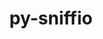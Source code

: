 ---
title: "py-sniffio"
layout: cache
categories: [package, develop]
meta: {"compilers": ["gcc@=11.1.0", "gcc@=11.4.0", "gcc@=9.4.0", "oneapi@=2024.2.1"], "num_specs": 52, "num_specs_by_stack": {"data-vis-sdk": 8, "e4s": 8, "e4s-neoverse-v2": 8, "e4s-neoverse_v1": 2, "e4s-oneapi": 24, "e4s-power": 2, "root": 52}, "oss": ["ubuntu20.04", "ubuntu22.04"], "platforms": ["linux"], "stacks": ["data-vis-sdk", "e4s", "e4s-neoverse-v2", "e4s-neoverse_v1", "e4s-oneapi", "e4s-power", "root"], "targets": ["neoverse_v1", "neoverse_v2", "ppc64le", "x86_64_v3"], "versions": ["1.3.0"]}
spec_details: [{"compiler": "gcc@=11.4.0", "hash": "2dgnkjtsavzw47cf6g3dahiikje43lj2", "os": "ubuntu22.04", "platform": "linux", "size": "-", "stacks": ["e4s-neoverse-v2", "root"], "target": "neoverse_v2", "variants": ["build_system=python_pip"], "versions": ["1.3.0"]}, {"compiler": "gcc@=11.4.0", "hash": "2nr562qpdlps57q54jhbvwbalii4eg5l", "os": "ubuntu22.04", "platform": "linux", "size": "-", "stacks": ["e4s-neoverse_v1", "root"], "target": "neoverse_v1", "variants": ["build_system=python_pip"], "versions": ["1.3.0"]}, {"compiler": "gcc@=11.4.0", "hash": "2p37sggl65wy56jwrrz3ktyqrjcumrmh", "os": "ubuntu22.04", "platform": "linux", "size": "-", "stacks": ["e4s-neoverse-v2", "root"], "target": "neoverse_v2", "variants": ["build_system=python_pip"], "versions": ["1.3.0"]}, {"compiler": "oneapi@=2024.2.1", "hash": "33rcge466iogxm5oayokqnte3yalfygd", "os": "ubuntu22.04", "platform": "linux", "size": "-", "stacks": ["e4s-oneapi", "root"], "target": "x86_64_v3", "variants": ["build_system=python_pip"], "versions": ["1.3.0"]}, {"compiler": "gcc@=11.1.0", "hash": "36p2sfxo7cz5ap4um4kvhaj4pvq6xgdp", "os": "ubuntu20.04", "platform": "linux", "size": "-", "stacks": ["data-vis-sdk", "root"], "target": "x86_64_v3", "variants": ["build_system=python_pip"], "versions": ["1.3.0"]}, {"compiler": "gcc@=11.4.0", "hash": "37kqdg3qousgmi3bakjnldwpznzznsti", "os": "ubuntu22.04", "platform": "linux", "size": "-", "stacks": ["e4s", "root"], "target": "x86_64_v3", "variants": ["build_system=python_pip"], "versions": ["1.3.0"]}, {"compiler": "oneapi@=2024.2.1", "hash": "6rxcyx7lvi7y4sprrmsoeznbbriyaul6", "os": "ubuntu22.04", "platform": "linux", "size": "-", "stacks": ["e4s-oneapi", "root"], "target": "x86_64_v3", "variants": ["build_system=python_pip"], "versions": ["1.3.0"]}, {"compiler": "oneapi@=2024.2.1", "hash": "7bk5qasqodonfskar772acobgzj7hdwc", "os": "ubuntu22.04", "platform": "linux", "size": "-", "stacks": ["e4s-oneapi", "root"], "target": "x86_64_v3", "variants": ["build_system=python_pip"], "versions": ["1.3.0"]}, {"compiler": "gcc@=11.4.0", "hash": "7dkjv7qeqcwdnvevpqtcl4h7e5ycb747", "os": "ubuntu22.04", "platform": "linux", "size": "-", "stacks": ["e4s", "root"], "target": "x86_64_v3", "variants": ["build_system=python_pip"], "versions": ["1.3.0"]}, {"compiler": "gcc@=11.1.0", "hash": "7ul3szwm2kwovyrrlz6wzoaq7zpnnwe2", "os": "ubuntu20.04", "platform": "linux", "size": "-", "stacks": ["data-vis-sdk", "root"], "target": "x86_64_v3", "variants": ["build_system=python_pip"], "versions": ["1.3.0"]}, {"compiler": "gcc@=11.1.0", "hash": "aamlpfgw7l4ztqy5umld7ycznellcimq", "os": "ubuntu20.04", "platform": "linux", "size": "-", "stacks": ["data-vis-sdk", "root"], "target": "x86_64_v3", "variants": ["build_system=python_pip"], "versions": ["1.3.0"]}, {"compiler": "oneapi@=2024.2.1", "hash": "aaw4aoub2yfa3yygsb3jrato7ekhdgfb", "os": "ubuntu22.04", "platform": "linux", "size": "-", "stacks": ["e4s-oneapi", "root"], "target": "x86_64_v3", "variants": ["build_system=python_pip"], "versions": ["1.3.0"]}, {"compiler": "oneapi@=2024.2.1", "hash": "aoclw4vjsxuabjkonpwie2ddiumpiktx", "os": "ubuntu22.04", "platform": "linux", "size": "-", "stacks": ["e4s-oneapi", "root"], "target": "x86_64_v3", "variants": ["build_system=python_pip"], "versions": ["1.3.0"]}, {"compiler": "oneapi@=2024.2.1", "hash": "at5ncvi7qggoypxd5rygm7di3yx2p25c", "os": "ubuntu22.04", "platform": "linux", "size": "-", "stacks": ["e4s-oneapi", "root"], "target": "x86_64_v3", "variants": ["build_system=python_pip"], "versions": ["1.3.0"]}, {"compiler": "gcc@=11.1.0", "hash": "ayfchjsrhmkoiaa2f4a6miz4rjlhkein", "os": "ubuntu20.04", "platform": "linux", "size": "-", "stacks": ["data-vis-sdk", "root"], "target": "x86_64_v3", "variants": ["build_system=python_pip"], "versions": ["1.3.0"]}, {"compiler": "gcc@=11.4.0", "hash": "bkawmerl64rgkfiocbrat7omr7uvnjqq", "os": "ubuntu22.04", "platform": "linux", "size": "-", "stacks": ["e4s-neoverse-v2", "root"], "target": "neoverse_v2", "variants": ["build_system=python_pip"], "versions": ["1.3.0"]}, {"compiler": "oneapi@=2024.2.1", "hash": "bqvlcrkgn7gzegdwia63ppxqxar2kf7y", "os": "ubuntu22.04", "platform": "linux", "size": "-", "stacks": ["e4s-oneapi", "root"], "target": "x86_64_v3", "variants": ["build_system=python_pip"], "versions": ["1.3.0"]}, {"compiler": "oneapi@=2024.2.1", "hash": "chdxdrmjuhvfhfecydrgyivx2rjtvztk", "os": "ubuntu22.04", "platform": "linux", "size": "-", "stacks": ["e4s-oneapi", "root"], "target": "x86_64_v3", "variants": ["build_system=python_pip"], "versions": ["1.3.0"]}, {"compiler": "gcc@=11.4.0", "hash": "cigt5oo4thbkadlybtk7rsc5jxl5r52k", "os": "ubuntu22.04", "platform": "linux", "size": "-", "stacks": ["e4s", "root"], "target": "x86_64_v3", "variants": ["build_system=python_pip"], "versions": ["1.3.0"]}, {"compiler": "oneapi@=2024.2.1", "hash": "dd6fsbajzebdowy6lhjox4ksg6e3cnbb", "os": "ubuntu22.04", "platform": "linux", "size": "-", "stacks": ["e4s-oneapi", "root"], "target": "x86_64_v3", "variants": ["build_system=python_pip"], "versions": ["1.3.0"]}, {"compiler": "oneapi@=2024.2.1", "hash": "djpp3t5whfkombxyacb3x3qm3f6xcy6m", "os": "ubuntu22.04", "platform": "linux", "size": "-", "stacks": ["e4s-oneapi", "root"], "target": "x86_64_v3", "variants": ["build_system=python_pip"], "versions": ["1.3.0"]}, {"compiler": "oneapi@=2024.2.1", "hash": "dsenbsj3fsgo3agbpuk6rrehudteutc3", "os": "ubuntu22.04", "platform": "linux", "size": "-", "stacks": ["e4s-oneapi", "root"], "target": "x86_64_v3", "variants": ["build_system=python_pip"], "versions": ["1.3.0"]}, {"compiler": "gcc@=11.4.0", "hash": "ei6hhatfa25bkwdl274liitkqec4t6ie", "os": "ubuntu22.04", "platform": "linux", "size": "-", "stacks": ["e4s-neoverse-v2", "root"], "target": "neoverse_v2", "variants": ["build_system=python_pip"], "versions": ["1.3.0"]}, {"compiler": "gcc@=11.1.0", "hash": "elnjtm424esrfpypvvydc6j7jt3ok7a4", "os": "ubuntu20.04", "platform": "linux", "size": "-", "stacks": ["data-vis-sdk", "root"], "target": "x86_64_v3", "variants": ["build_system=python_pip"], "versions": ["1.3.0"]}, {"compiler": "oneapi@=2024.2.1", "hash": "eqj57utoz3wp3u2ftkgagl3m4zsxsjm7", "os": "ubuntu22.04", "platform": "linux", "size": "-", "stacks": ["e4s-oneapi", "root"], "target": "x86_64_v3", "variants": ["build_system=python_pip"], "versions": ["1.3.0"]}, {"compiler": "oneapi@=2024.2.1", "hash": "g6aef4r2eweu6ftkzt6yklexuggjhmsb", "os": "ubuntu22.04", "platform": "linux", "size": "-", "stacks": ["e4s-oneapi", "root"], "target": "x86_64_v3", "variants": ["build_system=python_pip"], "versions": ["1.3.0"]}, {"compiler": "gcc@=11.4.0", "hash": "gbwwckq6ojzx2l4fe3jvpg2g4b5u3tn4", "os": "ubuntu22.04", "platform": "linux", "size": "-", "stacks": ["e4s", "root"], "target": "x86_64_v3", "variants": ["build_system=python_pip"], "versions": ["1.3.0"]}, {"compiler": "gcc@=9.4.0", "hash": "gryqlnh47xz6h4az2yesjok73x5yrv53", "os": "ubuntu20.04", "platform": "linux", "size": "-", "stacks": ["e4s-power", "root"], "target": "ppc64le", "variants": ["build_system=python_pip"], "versions": ["1.3.0"]}, {"compiler": "oneapi@=2024.2.1", "hash": "ixcipbnkdeuc5vmmvj73zzrnezkcthef", "os": "ubuntu22.04", "platform": "linux", "size": "-", "stacks": ["e4s-oneapi", "root"], "target": "x86_64_v3", "variants": ["build_system=python_pip"], "versions": ["1.3.0"]}, {"compiler": "gcc@=11.1.0", "hash": "izvc2npjsfvjdegwvq46wjt5zqdpdapv", "os": "ubuntu20.04", "platform": "linux", "size": "-", "stacks": ["data-vis-sdk", "root"], "target": "x86_64_v3", "variants": ["build_system=python_pip"], "versions": ["1.3.0"]}, {"compiler": "gcc@=11.4.0", "hash": "lauv6iewmpfdonfrxxqyttenbnokjfji", "os": "ubuntu22.04", "platform": "linux", "size": "-", "stacks": ["e4s", "root"], "target": "x86_64_v3", "variants": ["build_system=python_pip"], "versions": ["1.3.0"]}, {"compiler": "gcc@=11.4.0", "hash": "mqy7u545xc3psdpyk5wntqnwg3k57o3o", "os": "ubuntu22.04", "platform": "linux", "size": "-", "stacks": ["e4s-neoverse-v2", "root"], "target": "neoverse_v2", "variants": ["build_system=python_pip"], "versions": ["1.3.0"]}, {"compiler": "gcc@=11.4.0", "hash": "mv25iyfyc2ssodkz3lkjyn2arwknreib", "os": "ubuntu22.04", "platform": "linux", "size": "-", "stacks": ["e4s", "root"], "target": "x86_64_v3", "variants": ["build_system=python_pip"], "versions": ["1.3.0"]}, {"compiler": "oneapi@=2024.2.1", "hash": "n5uzov5e3pclc6p7hhuhswlcgzqrj7ds", "os": "ubuntu22.04", "platform": "linux", "size": "-", "stacks": ["e4s-oneapi", "root"], "target": "x86_64_v3", "variants": ["build_system=python_pip"], "versions": ["1.3.0"]}, {"compiler": "oneapi@=2024.2.1", "hash": "o7ja6zm3t3bktf2i7isfrcxga7mjrkx2", "os": "ubuntu22.04", "platform": "linux", "size": "-", "stacks": ["e4s-oneapi", "root"], "target": "x86_64_v3", "variants": ["build_system=python_pip"], "versions": ["1.3.0"]}, {"compiler": "oneapi@=2024.2.1", "hash": "przu6ytyoqxyirhi7lo75cuydo62p3ho", "os": "ubuntu22.04", "platform": "linux", "size": "-", "stacks": ["e4s-oneapi", "root"], "target": "x86_64_v3", "variants": ["build_system=python_pip"], "versions": ["1.3.0"]}, {"compiler": "gcc@=11.4.0", "hash": "psfa7cfe6ndmr4iqzzqvt7yqbdtoufjf", "os": "ubuntu22.04", "platform": "linux", "size": "-", "stacks": ["e4s-neoverse-v2", "root"], "target": "neoverse_v2", "variants": ["build_system=python_pip"], "versions": ["1.3.0"]}, {"compiler": "gcc@=9.4.0", "hash": "ptqoo5bid5jqmuph72shbbki37ye6hjr", "os": "ubuntu20.04", "platform": "linux", "size": "-", "stacks": ["e4s-power", "root"], "target": "ppc64le", "variants": ["build_system=python_pip"], "versions": ["1.3.0"]}, {"compiler": "oneapi@=2024.2.1", "hash": "qlgo7vf5vrwv5wuhbeuoqpugghoosrvf", "os": "ubuntu22.04", "platform": "linux", "size": "-", "stacks": ["e4s-oneapi", "root"], "target": "x86_64_v3", "variants": ["build_system=python_pip"], "versions": ["1.3.0"]}, {"compiler": "oneapi@=2024.2.1", "hash": "smzffl5pbkz4kxlbdza4ql6eoeuvxyz3", "os": "ubuntu22.04", "platform": "linux", "size": "-", "stacks": ["e4s-oneapi", "root"], "target": "x86_64_v3", "variants": ["build_system=python_pip"], "versions": ["1.3.0"]}, {"compiler": "gcc@=11.4.0", "hash": "taoa4aobi4ijf66qlxrm3t3ff344ro3d", "os": "ubuntu22.04", "platform": "linux", "size": "-", "stacks": ["e4s", "root"], "target": "x86_64_v3", "variants": ["build_system=python_pip"], "versions": ["1.3.0"]}, {"compiler": "gcc@=11.4.0", "hash": "tzlevrhddrxoqcgt5qstdlbwnlsxh5a2", "os": "ubuntu22.04", "platform": "linux", "size": "-", "stacks": ["e4s", "root"], "target": "x86_64_v3", "variants": ["build_system=python_pip"], "versions": ["1.3.0"]}, {"compiler": "oneapi@=2024.2.1", "hash": "v43l5wf2ryqxcavop74nekamxqygfxlp", "os": "ubuntu22.04", "platform": "linux", "size": "-", "stacks": ["e4s-oneapi", "root"], "target": "x86_64_v3", "variants": ["build_system=python_pip"], "versions": ["1.3.0"]}, {"compiler": "gcc@=11.1.0", "hash": "v5flsgepx5yzybo3ob33f7r5utuuzml7", "os": "ubuntu20.04", "platform": "linux", "size": "-", "stacks": ["data-vis-sdk", "root"], "target": "x86_64_v3", "variants": ["build_system=python_pip"], "versions": ["1.3.0"]}, {"compiler": "oneapi@=2024.2.1", "hash": "vbpf2ptxls3leb7upwx6mz6nhnvzjk5y", "os": "ubuntu22.04", "platform": "linux", "size": "-", "stacks": ["e4s-oneapi", "root"], "target": "x86_64_v3", "variants": ["build_system=python_pip"], "versions": ["1.3.0"]}, {"compiler": "gcc@=11.4.0", "hash": "vvvtib2msercxhvpya5hmb23ujzo344a", "os": "ubuntu22.04", "platform": "linux", "size": "-", "stacks": ["e4s-neoverse_v1", "root"], "target": "neoverse_v1", "variants": ["build_system=python_pip"], "versions": ["1.3.0"]}, {"compiler": "gcc@=11.1.0", "hash": "vxs42wwlljhacj35jppe5r3j4rpabvhi", "os": "ubuntu20.04", "platform": "linux", "size": "-", "stacks": ["data-vis-sdk", "root"], "target": "x86_64_v3", "variants": ["build_system=python_pip"], "versions": ["1.3.0"]}, {"compiler": "oneapi@=2024.2.1", "hash": "wawhm44mztbn4ayiuj4btbjd2vkjfr6p", "os": "ubuntu22.04", "platform": "linux", "size": "-", "stacks": ["e4s-oneapi", "root"], "target": "x86_64_v3", "variants": ["build_system=python_pip"], "versions": ["1.3.0"]}, {"compiler": "gcc@=11.4.0", "hash": "xndftuuthlqln5zitizsirxvoax5auzp", "os": "ubuntu22.04", "platform": "linux", "size": "-", "stacks": ["e4s-neoverse-v2", "root"], "target": "neoverse_v2", "variants": ["build_system=python_pip"], "versions": ["1.3.0"]}, {"compiler": "oneapi@=2024.2.1", "hash": "ytnlmfea6bzkbababu26bwx43hxilakg", "os": "ubuntu22.04", "platform": "linux", "size": "-", "stacks": ["e4s-oneapi", "root"], "target": "x86_64_v3", "variants": ["build_system=python_pip"], "versions": ["1.3.0"]}, {"compiler": "gcc@=11.4.0", "hash": "z4nxythx4cym4hd7csvi55n67gnsdpzz", "os": "ubuntu22.04", "platform": "linux", "size": "-", "stacks": ["e4s-neoverse-v2", "root"], "target": "neoverse_v2", "variants": ["build_system=python_pip"], "versions": ["1.3.0"]}, {"compiler": "oneapi@=2024.2.1", "hash": "ztns57ni5vwbmxfs2zfofhhqqer5j64k", "os": "ubuntu22.04", "platform": "linux", "size": "-", "stacks": ["e4s-oneapi", "root"], "target": "x86_64_v3", "variants": ["build_system=python_pip"], "versions": ["1.3.0"]}]
---